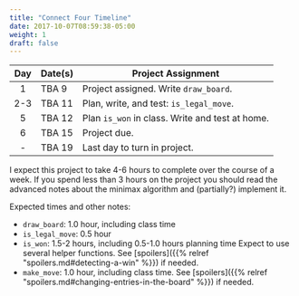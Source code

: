 ```yaml
---
title: "Connect Four Timeline"
date: 2017-10-07T08:59:38-05:00
weight: 1
draft: false
---
```


| Day | Date(s) | Project Assignment  |
|:---:|---------|---------------------|
| 1   | TBA 9   | Project assigned. Write `draw_board`. |
| 2-3 | TBA 11  | Plan, write, and test: `is_legal_move`. |
| 5   | TBA 12  | Plan `is_won` in class. Write and test at home. |
| 6   | TBA 15  | Project due. |
| -   | TBA 19   | Last day to turn in project. |

I expect this project to take 4-6 hours to complete over the course of
a week. If you spend less than 3 hours on the project you should read
the advanced notes about the minimax algorithm and (partially?)
implement it.

Expected times and other notes:

* `draw_board`: 1.0 hour, including class time
* `is_legal_move`: 0.5 hour
* `is_won`: 1.5-2 hours, including 0.5-1.0 hours planning time
Expect to use several helper functions. See [spoilers]({{% relref "spoilers.md#detecting-a-win" %}}) if needed.
* `make_move`: 1.0 hour, including class time. See [spoilers]({{% relref "spoilers.md#changing-entries-in-the-board" %}}) if needed.


